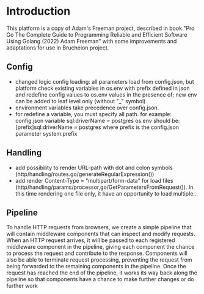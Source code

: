 # Introduction

This platform is a copy of Adam's Freeman project, described in book "Pro Go The Complete Guide to Programming Reliable and Efficient Software Using Golang (2022) Adam Freeman" with some improvements and adaptations for use in Brucheion project.

## Config

* changed logic config loading: all parameters load from config.json, but platform check existing variables in os.env with prefix defined in json and redefine config values to os.env values in the presence of; new env can be added to leaf level only (without "_" symbol)
* environment variables take precedence over config.json.
* for redefine a variable, you must specify all path. 
for example:
config.json variable sql:driverName = postgres
os.env should be: [prefix]sql:driverName = postgres
where prefix is the config.json parameter system:prefix

## Handling

* add possibility to render URL-path with dot and colon symbols (http/handling/routes.go/generateRegularExpression())
* add render Content-Type = "multipart/form-data" for load files (http/handling/params/processor,go/GetParametersFromRequest()). In this time rendering one file only, it have an opportunity to load multiple...
 

## Pipeline

To handle HTTP requests from browsers, we create a simple pipeline that will contain middleware components that can inspect and modify requests. When an HTTP request arrives, it will be passed to each registered middleware component in the pipeline, giving each component the chance to process the request and contribute to the response. Components will also be able to terminate request processing, preventing the request from being forwarded to the remaining components in the pipeline. Once the request has reached the end of the pipeline, it works its way back along the pipeline so that components have a chance to make further changes or do further work
 
